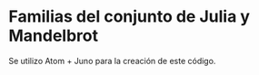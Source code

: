 #  Familias del conjunto de Julia y Mandelbrot

Se utilizo Atom + Juno para la creación de este código.
